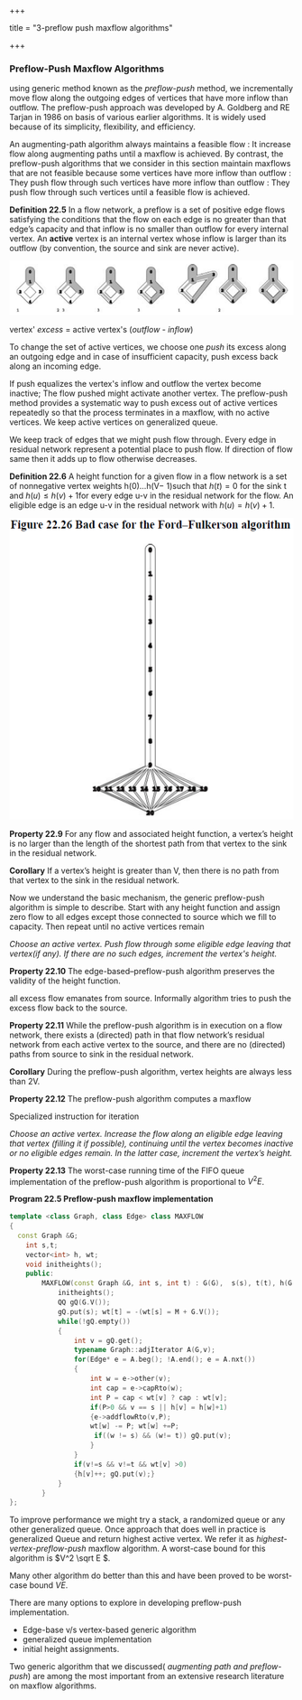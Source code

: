 +++

title = "3-preflow push maxflow algorithms"

+++

### Preflow-Push Maxflow Algorithms

using generic method known as the *preflow-push* method, we incrementally move flow along the outgoing edges of vertices that have more inflow than outflow. The preflow-push approach was developed by A. Goldberg and RE Tarjan in 1986 on basis of various earlier algorithms. It is widely used because of its simplicity, flexibility, and efficiency.

An augmenting-path algorithm always maintains a feasible flow : It increase flow along augmenting paths until a maxflow is achieved. By contrast, the preflow-push algorithms that we consider in this section maintain maxflows that are not feasible because some vertices have more inflow than outflow  : They push flow through such vertices have more inflow than outflow  : They push flow through such vertices until a feasible flow is achieved.

**Definition 22.5** In a flow network, a preflow is a set of positive edge flows satisfying the conditions that the flow on each edge is no greater than that edge’s capacity and that inflow is no smaller than  outflow for every internal vertex. An **active** vertex is an internal vertex whose inflow is larger than its outflow (by convention, the source and sink are never active).

![image-20210119234839217](3_preflow_push_maxflow_algorithms.assets/image-20210119234839217.png)

vertex' *excess* = active vertex's (*outflow - inflow*)

To change the set of active vertices, we choose one *push* its excess along an outgoing edge and in case of insufficient capacity, push excess back along an incoming edge.

If push equalizes the vertex's inflow and outflow the vertex become inactive; The flow pushed might activate another vertex. The preflow-push method provides a systematic way to push excess out of active vertices repeatedly so that the process terminates in a maxflow, with no active vertices. We keep active vertices on generalized queue.

We keep track of edges that we might push flow through. Every edge in residual network represent a potential place to push flow. If direction of flow same then it adds up to flow otherwise decreases.

**Definition 22.6** A height function for a given flow in a flow network is a set of nonnegative vertex weights h(0)…h(V− 1)such that $h (t)= 0$ for the sink t and $h(u)≤h(v)+1$for every edge u-v in the residual network for the flow. An eligible edge is an edge u-v in the residual network with $h(u)=h(v)+1$.

![image-20210120002803181](3_preflow_push_maxflow_algorithms.assets/image-20210120002803181.png)

**Property 22.9** For any flow and associated height function, a vertex’s height is no larger than the length of the shortest path from that vertex to the sink in the residual network.

**Corollary** If a vertex’s height is greater than V, then there is no path from that vertex to the sink in the residual network.

Now we understand the basic mechanism, the generic preflow-push algorithm is simple to describe. Start with any height function and assign zero flow to all edges except those connected to source which we fill to capacity. Then repeat until no active vertices remain

*Choose an active vertex. Push flow through some eligible edge leaving that vertex(if any). If there are no such edges, increment the vertex's height.*

**Property 22.10** The edge-based–preflow-push algorithm preserves the validity of the height function.

all excess flow emanates from source. Informally algorithm tries to push the excess flow back to the source.

**Property 22.11** While the preflow-push algorithm is in execution on a flow network, there exists a (directed) path in that flow network’s residual network from each active vertex to the source, and there are no (directed) paths from source to sink in the residual network.

**Corollary** During the preflow-push algorithm, vertex heights are always less than 2V.

**Property 22.12** The preflow-push algorithm computes a maxflow

Specialized instruction for iteration

*Choose an active vertex. Increase the flow along an eligible edge leaving that vertex (filling it if possible), continuing until the vertex becomes inactive or no eligible edges remain. In the latter case, increment the vertex’s height.*

**Property 22.13** The worst-case running time of the FIFO queue implementation of the preflow-push algorithm is proportional to $V^2E$.



**Program 22.5 Preflow-push maxflow implementation**

````c++
template <class Graph, class Edge> class MAXFLOW
{
  const Graph &G;
    int s,t;
    vector<int> h, wt;
    void initheights();
    public:
    	MAXFLOW(const Graph &G, int s, int t) : G(G),  s(s), t(t), h(G.V()), wt(G.V(),0){
            initheights();
            QQ gQ(G.V());
            gQ.put(s); wt[t] = -(wt[s] = M + G.V());
            while(!gQ.empty())
            {
                int v = gQ.get();
                typename Graph::adjIterator A(G,v);
                for(Edge* e = A.beg(); !A.end(); e = A.nxt())
                {
                    int w = e->other(v);
                    int cap = e->capRto(w);
                    int P = cap < wt[v] ? cap : wt[v];
                    if(P>0 && v == s || h[v] = h[w]+1)
                    {e->addflowRto(v,P);
                	wt[w] -= P; wt[w] +=P;
                     if((w != s) && (w!= t)) gQ.put(v);
                    }
                }
                if(v!=s && v!=t && wt[v] >0)
                {h[v]++; gQ.put(v);}
            }
        }
};
````

To improve performance we might try a stack, a randomized queue or any other generalized queue. Once approach that does well in practice is generalized Queue and return highest active vertex. We refer it as *highest-vertex-preflow-push* maxflow algorithm. A worst-case bound for this algorithm is $V^2 \sqrt E $.

Many other algorithm do better than this and have been proved to be worst-case bound $VE$.

There are many options to explore in developing preflow-push implementation.

- Edge-base v/s vertex-based generic algorithm
- generalized queue implementation
- initial height assignments.

Two generic algorithm that we discussed( *augmenting path and preflow-push*) are among the most important from an extensive research literature on maxflow algorithms.